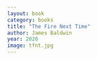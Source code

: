 ```yaml
---
layout: book
category: books
title: "The Fire Next Time"
author: James Baldwin
year: 2020
image: tfnt.jpg
---
```

